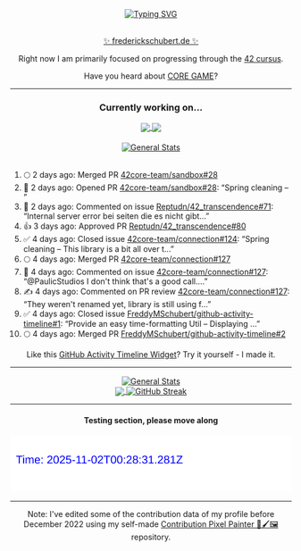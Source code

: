 <div align="center">
	<a href="https://git.io/typing-svg"><img src="https://readme-typing-svg.demolab.com?font=Fira+Code&size=30&pause=1000&color=70A5FD&background=1A1B27&center=true&vCenter=true&repeat=false&random=false&width=550&lines=%F0%9F%91%8B+Hello+World!+I'm+Freddy!+%F0%9F%96%96" alt="Typing SVG" /></a>
</div>
<br>
<div align="center">
	<p></p><a href="https://frederickschubert.de">✨ frederickschubert.de ✨</a></p>
	<p>Right now I am primarily focused on progressing through the <a href="https://github.com/FreddyMSchubert/42_cursus">42 cursus</a>.</p>
	<p>Have you heard about <a href="https://coregame.de/">CORE GAME</a>?</p>
</div>

<hr>

<div align="center">

### Currently working on...

<!-- [![current_repo](https://github-readme-stats.vercel.app/api/pin/?username=FreddyMSchubert&repo=Crafty_Concoctions&theme=tokyonight)](https://github.com/FreddyMSchubert/Crafty_Concoctions) -->

<div align="center">
	<a href="https://github.com/Reptudn/42_transcendence" target="_blank">
		<img align="center" src="https://github-readme-stats.vercel.app/api/pin/?username=Reptudn&repo=42_transcendence&theme=tokyonight" />
	</a>
	<a href="https://github.com/42core-team/even_COREnier" target="_blank">
		<img align="center" src="https://github-readme-stats.vercel.app/api/pin/?username=42core-team&repo=even_COREnier&theme=tokyonight" />
	</a>
</div>

<br>

<div align="center">
	<a href="https://github.com/FreddyMSchubert/42_cursus" target="_blank">
		<img align="center" src="https://github-readme-stats.vercel.app/api/pin/?username=FreddyMSchubert&repo=42_cursus&theme=tokyonight" alt="General Stats" />
	</a>
</div>

<br>

<div align="left">
<ol>
<!-- ACTIVITY:START -->
<li>🌕 2 days ago: Merged PR <a href="https://github.com/42core-team/sandbox/pull/28">42core-team/sandbox#28</a></li>
<li>🚀 2 days ago: Opened PR <a href="https://github.com/42core-team/sandbox/pull/28">42core-team/sandbox#28</a>: “Spring cleaning – ”</li>
<li>💬 2 days ago: Commented on issue <a href="https://github.com/Reptudn/42_transcendence/issues/71#issuecomment-3078401571">Reptudn/42_transcendence#71</a>: “Internal server error bei seiten die es nicht gibt…”</li>
<li>👍 3 days ago: Approved PR <a href="https://github.com/Reptudn/42_transcendence/pull/80">Reptudn/42_transcendence#80</a></li>
<li>✅ 4 days ago: Closed issue <a href="https://github.com/42core-team/connection/issues/124">42core-team/connection#124</a>: “Spring cleaning – This library is a bit all over t…”</li>
<li>🌕 4 days ago: Merged PR <a href="https://github.com/42core-team/connection/pull/127">42core-team/connection#127</a></li>
<li>💬 4 days ago: Commented on issue <a href="https://github.com/42core-team/connection/pull/127#issuecomment-3068560883">42core-team/connection#127</a>: “@PaulicStudios 
I don't think that's a good call.…”</li>
<li>✍️ 4 days ago: Commented on PR review <a href="https://github.com/42core-team/connection/pull/127#discussion_r2204296325">42core-team/connection#127</a>: “They weren't renamed yet, library is still using f…”</li>
<li>✅ 4 days ago: Closed issue <a href="https://github.com/FreddyMSchubert/github-activity-timeline/issues/1">FreddyMSchubert/github-activity-timeline#1</a>: “Provide an easy time-formatting Util – Displaying …”</li>
<li>🌕 4 days ago: Merged PR <a href="https://github.com/FreddyMSchubert/github-activity-timeline/pull/2">FreddyMSchubert/github-activity-timeline#2</a></li>
<!-- ACTIVITY:END -->
</ol>
</div>

Like this [GitHub Activity Timeline Widget](https://github.com/FreddyMSchubert/github-activity-timeline)? Try it yourself - I made it.

<hr>

<div align="center">
	<a href="https://github.com/anuraghazra/github-readme-stats" target="_blank">
		<img height=200 align="center" src="https://github-readme-stats.vercel.app/api?username=FreddyMSchubert&show_icons=true&theme=tokyonight&card_width=650" alt="General Stats" />
	</a>
</div>

<div align="center">
	<a href="https://github.com/anuraghazra/github-readme-stats" target="_blank">
		<img height=200 align="center" src="https://github-readme-stats.vercel.app/api/top-langs/?username=FreddyMSchubert&layout=donut&theme=tokyonight&card_width=320">
	</a>
	<a href="https://github.com/DenverCoder1/github-readme-streak-stats" target="_blank">
		<img height=200 align="center" src="https://streak-stats.demolab.com?user=FreddyMSchubert&theme=tokyonight&date_format=j%20M%5B%20Y%5D&card_width=320&card_height=200&hide_total_contributions=true" alt="GitHub Streak" />
	</a>
</div>

<hr>

#### Testing section, please move along

![GitHub Defenders SVG](https://github.com/FreddyMSchubert/FreddyMSchubert/blob/github_defenders_output/output.svg)

<hr>

Note: I've edited some of the contribution data of my profile before December 2022 using my self-made [Contribution Pixel Painter 🎨🖌️🖼️](https://github.com/FreddyMSchubert/contribution-pixel-painter) repository.
